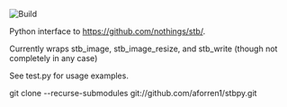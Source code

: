 ![Build](https://github.com/aforren1/stbpy/workflows/Build/badge.svg?branch=master)

Python interface to https://github.com/nothings/stb/.

Currently wraps stb_image, stb_image_resize, and stb_write (though not completely in any case)

See test.py for usage examples.

git clone --recurse-submodules git://github.com/aforren1/stbpy.git
